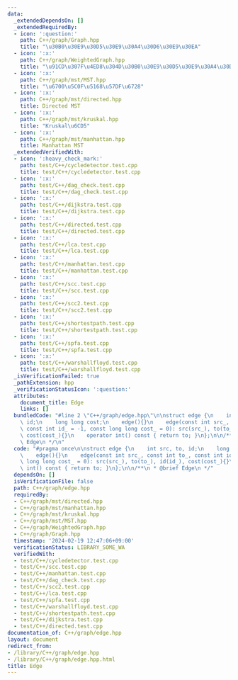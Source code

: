 ```yaml
---
data:
  _extendedDependsOn: []
  _extendedRequiredBy:
  - icon: ':question:'
    path: C++/graph/Graph.hpp
    title: "\u30B0\u30E9\u30D5\u30E9\u30A4\u30D6\u30E9\u30EA"
  - icon: ':x:'
    path: C++/graph/WeightedGraph.hpp
    title: "\u91CD\u307F\u4ED8\u304D\u30B0\u30E9\u30D5\u30E9\u30A4\u30D6\u30E9\u30EA"
  - icon: ':x:'
    path: C++/graph/mst/MST.hpp
    title: "\u6700\u5C0F\u5168\u57DF\u6728"
  - icon: ':x:'
    path: C++/graph/mst/directed.hpp
    title: Directed MST
  - icon: ':x:'
    path: C++/graph/mst/kruskal.hpp
    title: "Kruskal\u6CD5"
  - icon: ':x:'
    path: C++/graph/mst/manhattan.hpp
    title: Manhattan MST
  _extendedVerifiedWith:
  - icon: ':heavy_check_mark:'
    path: test/C++/cycledetector.test.cpp
    title: test/C++/cycledetector.test.cpp
  - icon: ':x:'
    path: test/C++/dag_check.test.cpp
    title: test/C++/dag_check.test.cpp
  - icon: ':x:'
    path: test/C++/dijkstra.test.cpp
    title: test/C++/dijkstra.test.cpp
  - icon: ':x:'
    path: test/C++/directed.test.cpp
    title: test/C++/directed.test.cpp
  - icon: ':x:'
    path: test/C++/lca.test.cpp
    title: test/C++/lca.test.cpp
  - icon: ':x:'
    path: test/C++/manhattan.test.cpp
    title: test/C++/manhattan.test.cpp
  - icon: ':x:'
    path: test/C++/scc.test.cpp
    title: test/C++/scc.test.cpp
  - icon: ':x:'
    path: test/C++/scc2.test.cpp
    title: test/C++/scc2.test.cpp
  - icon: ':x:'
    path: test/C++/shortestpath.test.cpp
    title: test/C++/shortestpath.test.cpp
  - icon: ':x:'
    path: test/C++/spfa.test.cpp
    title: test/C++/spfa.test.cpp
  - icon: ':x:'
    path: test/C++/warshallfloyd.test.cpp
    title: test/C++/warshallfloyd.test.cpp
  _isVerificationFailed: true
  _pathExtension: hpp
  _verificationStatusIcon: ':question:'
  attributes:
    document_title: Edge
    links: []
  bundledCode: "#line 2 \"C++/graph/edge.hpp\"\n\nstruct edge {\n    int src, to,\
    \ id;\n    long long cost;\n    edge(){}\n    edge(const int src_, const int to_,\
    \ const int id_ = -1, const long long cost_ = 0): src(src_), to(to_), id(id_),\
    \ cost(cost_){}\n    operator int() const { return to; }\n};\n\n/**\n * @brief\
    \ Edge\n */\n"
  code: "#pragma once\n\nstruct edge {\n    int src, to, id;\n    long long cost;\n\
    \    edge(){}\n    edge(const int src_, const int to_, const int id_ = -1, const\
    \ long long cost_ = 0): src(src_), to(to_), id(id_), cost(cost_){}\n    operator\
    \ int() const { return to; }\n};\n\n/**\n * @brief Edge\n */"
  dependsOn: []
  isVerificationFile: false
  path: C++/graph/edge.hpp
  requiredBy:
  - C++/graph/mst/directed.hpp
  - C++/graph/mst/manhattan.hpp
  - C++/graph/mst/kruskal.hpp
  - C++/graph/mst/MST.hpp
  - C++/graph/WeightedGraph.hpp
  - C++/graph/Graph.hpp
  timestamp: '2024-02-19 12:47:06+09:00'
  verificationStatus: LIBRARY_SOME_WA
  verifiedWith:
  - test/C++/cycledetector.test.cpp
  - test/C++/scc.test.cpp
  - test/C++/manhattan.test.cpp
  - test/C++/dag_check.test.cpp
  - test/C++/scc2.test.cpp
  - test/C++/lca.test.cpp
  - test/C++/spfa.test.cpp
  - test/C++/warshallfloyd.test.cpp
  - test/C++/shortestpath.test.cpp
  - test/C++/dijkstra.test.cpp
  - test/C++/directed.test.cpp
documentation_of: C++/graph/edge.hpp
layout: document
redirect_from:
- /library/C++/graph/edge.hpp
- /library/C++/graph/edge.hpp.html
title: Edge
---
```

